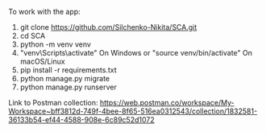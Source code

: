 To work with the app:

1. git clone https://github.com/Silchenko-Nikita/SCA.git
2. cd SCA
3. python -m venv venv
4. "venv\Scripts\activate" On Windows or "source venv/bin/activate" On macOS/Linux  
5. pip install -r requirements.txt
6. python manage.py migrate
7. python manage.py runserver

Link to Postman collection:
https://web.postman.co/workspace/My-Workspace~bff3812d-749f-4bee-8f65-516ea0312543/collection/1832581-36133b54-ef44-4588-908e-6c89c52d1072
